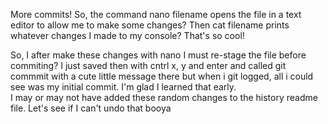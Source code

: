 More commits!
So, the command nano filename opens the file in a text editor to allow me to make some changes? 
Then cat filename prints whatever changes I made to my console? That's so cool!

So, I after make these changes with nano I must re-stage the file before commiting? 
I just saved then with cntrl x, y and enter and called git commmit with a cute little message there but when i git logged, all i could see was my initial commit.
I'm glad I learned that early.  
I may or may not have added these random changes to the history readme file. Let's see if I can't undo that
booya